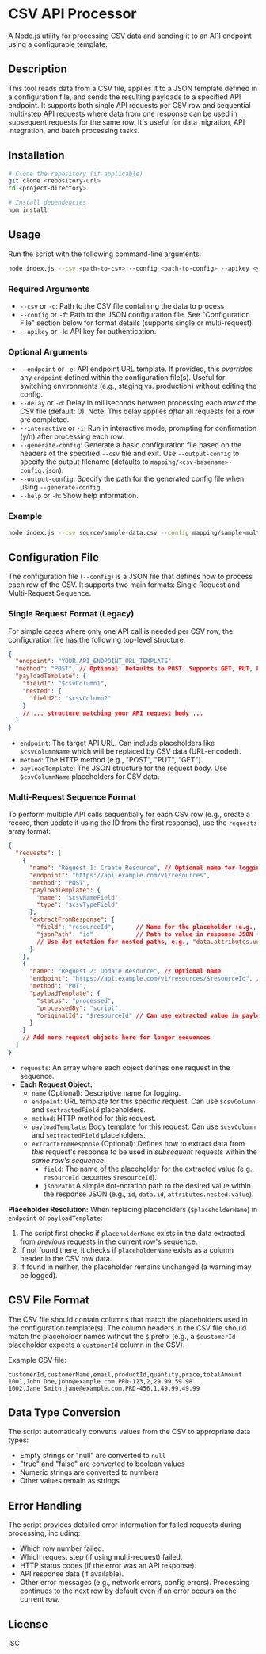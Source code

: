 # CSV API Processor

A Node.js utility for processing CSV data and sending it to an API endpoint using a configurable template.

## Description

This tool reads data from a CSV file, applies it to a JSON template defined in a configuration file, and sends the resulting payloads to a specified API endpoint. It supports both single API requests per CSV row and sequential multi-step API requests where data from one response can be used in subsequent requests for the same row. It's useful for data migration, API integration, and batch processing tasks.

## Installation

```bash
# Clone the repository (if applicable)
git clone <repository-url>
cd <project-directory>

# Install dependencies
npm install
```

## Usage

Run the script with the following command-line arguments:

```bash
node index.js --csv <path-to-csv> --config <path-to-config> --apikey <your-api-key> [--endpoint <api-endpoint>] [--delay <ms>] [--interactive]
```

### Required Arguments

- `--csv` or `-c`: Path to the CSV file containing the data to process
- `--config` or `-f`: Path to the JSON configuration file. See "Configuration File" section below for format details (supports single or multi-request).
- `--apikey` or `-k`: API key for authentication.

### Optional Arguments

- `--endpoint` or `-e`: API endpoint URL template. If provided, this *overrides* any `endpoint` defined within the configuration file(s). Useful for switching environments (e.g., staging vs. production) without editing the config.
- `--delay` or `-d`: Delay in milliseconds between processing each *row* of the CSV file (default: 0). Note: This delay applies *after* all requests for a row are completed.
- `--interactive` or `-i`: Run in interactive mode, prompting for confirmation (y/n) after processing each row.
- `--generate-config`: Generate a basic configuration file based on the headers of the specified `--csv` file and exit. Use `--output-config` to specify the output filename (defaults to `mapping/<csv-basename>-config.json`).
- `--output-config`: Specify the path for the generated config file when using `--generate-config`.
- `--help` or `-h`: Show help information.

### Example

```bash
node index.js --csv source/sample-data.csv --config mapping/sample-multi-request-config.json --apikey YOUR_API_KEY --delay 500
```

## Configuration File

The configuration file (`--config`) is a JSON file that defines how to process each row of the CSV. It supports two main formats: Single Request and Multi-Request Sequence.

### Single Request Format (Legacy)

For simple cases where only one API call is needed per CSV row, the configuration file has the following top-level structure:

```json
{
  "endpoint": "YOUR_API_ENDPOINT_URL_TEMPLATE",
  "method": "POST", // Optional: Defaults to POST. Supports GET, PUT, PATCH, DELETE.
  "payloadTemplate": {
    "field1": "$csvColumn1",
    "nested": {
      "field2": "$csvColumn2"
    }
    // ... structure matching your API request body ...
  }
}
```

- `endpoint`: The target API URL. Can include placeholders like `$csvColumnName` which will be replaced by CSV data (URL-encoded).
- `method`: The HTTP method (e.g., "POST", "PUT", "GET").
- `payloadTemplate`: The JSON structure for the request body. Use `$csvColumnName` placeholders for CSV data.

### Multi-Request Sequence Format

To perform multiple API calls sequentially for each CSV row (e.g., create a record, then update it using the ID from the first response), use the `requests` array format:

```json
{
  "requests": [
    {
      "name": "Request 1: Create Resource", // Optional name for logging
      "endpoint": "https://api.example.com/v1/resources",
      "method": "POST",
      "payloadTemplate": {
        "name": "$csvNameField",
        "type": "$csvTypeField"
      },
      "extractFromResponse": {
        "field": "resourceId",      // Name for the placeholder (e.g., $resourceId)
        "jsonPath": "id"            // Path to value in response JSON (e.g., response.id)
        // Use dot notation for nested paths, e.g., "data.attributes.uuid"
      }
    },
    {
      "name": "Request 2: Update Resource", // Optional name
      "endpoint": "https://api.example.com/v1/resources/$resourceId", // Uses extracted ID
      "method": "PUT",
      "payloadTemplate": {
        "status": "processed",
        "processedBy": "script",
        "originalId": "$resourceId" // Can use extracted value in payload too
      }
    }
    // Add more request objects here for longer sequences
  ]
}
```

- `requests`: An array where each object defines one request in the sequence.
- **Each Request Object:**
    - `name` (Optional): Descriptive name for logging.
    - `endpoint`: URL template for this specific request. Can use `$csvColumn` and `$extractedField` placeholders.
    - `method`: HTTP method for this request.
    - `payloadTemplate`: Body template for this request. Can use `$csvColumn` and `$extractedField` placeholders.
    - `extractFromResponse` (Optional): Defines how to extract data from *this* request's response to be used in *subsequent* requests within the *same row's sequence*.
        - `field`: The name of the placeholder for the extracted value (e.g., `resourceId` becomes `$resourceId`).
        - `jsonPath`: A simple dot-notation path to the desired value within the response JSON (e.g., `id`, `data.id`, `attributes.nested.value`).

**Placeholder Resolution:** When replacing placeholders (`$placeholderName`) in `endpoint` or `payloadTemplate`:
1.  The script first checks if `placeholderName` exists in the data extracted from *previous* requests in the current row's sequence.
2.  If not found there, it checks if `placeholderName` exists as a column header in the CSV row data.
3.  If found in neither, the placeholder remains unchanged (a warning may be logged).

## CSV File Format

The CSV file should contain columns that match the placeholders used in the configuration template(s). The column headers in the CSV file should match the placeholder names without the `$` prefix (e.g., a `$customerId` placeholder expects a `customerId` column in the CSV).

Example CSV file:

```csv
customerId,customerName,email,productId,quantity,price,totalAmount
1001,John Doe,john@example.com,PRD-123,2,29.99,59.98
1002,Jane Smith,jane@example.com,PRD-456,1,49.99,49.99
```

## Data Type Conversion

The script automatically converts values from the CSV to appropriate data types:
- Empty strings or "null" are converted to `null`
- "true" and "false" are converted to boolean values
- Numeric strings are converted to numbers
- Other values remain as strings

## Error Handling

The script provides detailed error information for failed requests during processing, including:
- Which row number failed.
- Which request step (if using multi-request) failed.
- HTTP status codes (if the error was an API response).
- API response data (if available).
- Other error messages (e.g., network errors, config errors).
Processing continues to the next row by default even if an error occurs on the current row.

## License

ISC
